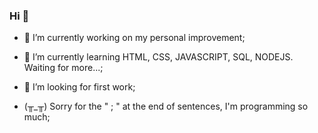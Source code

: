### Hi 👋

- 🔭 I’m currently working on my personal improvement;
- 🌱 I’m currently learning HTML, CSS, JAVASCRIPT, SQL, NODEJS. Waiting for more...;
- 🤔 I’m looking for first work;

-  (╥_╥) Sorry for the " ; " at the end of sentences, I'm programming so much;

